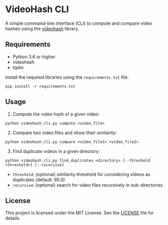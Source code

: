 # VideoHash CLI

A simple command-line interface (CLI) to compute and compare video hashes using the [videohash](https://github.com/akamhy/videohash) library.

## Requirements

- Python 3.6 or higher
- videohash
- tqdm

Install the required libraries using the `requirements.txt` file:

`pip install -r requirements.txt`

## Usage

1. Compute the video hash of a given video:

`python videohash_cli.py compute <video_file>`

2. Compare two video files and show their similarity:

`python videohash_cli.py compare <video_file1> <video_file2>`

3. Find duplicate videos in a given directory:

`python videohash_cli.py find_duplicates <directory> [--threshold <threshold>] [--recursive]`

- `threshold`: (optional) similarity threshold for considering videos as duplicates (default: 95.0)
- `recursive`: (optional) search for video files recursively in sub-directories

## License

This project is licensed under the MIT License. See the [LICENSE](LICENSE) file for details.

